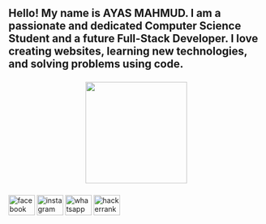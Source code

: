 <h2 align="left">Hello! My name is AYAS MAHMUD. I am a passionate and dedicated Computer Science Student and a future Full-Stack Developer. I love creating websites, learning new technologies, and solving problems using code.</h2>

###

<p align="left"></p>

###

<div align="center">
  <img height="200" src="https://scontent.fcgp4-1.fna.fbcdn.net/v/t39.30808-6/495575064_694451673134334_3573398208609500246_n.png?stp=dst-png_s960x960&_nc_cat=105&ccb=1-7&_nc_sid=cc71e4&_nc_eui2=AeHvy1x2Y6S9EY0mz9mMtLXX1mTCTdN9BZzWZMJN030FnI_1Whx-eHLjgR9eYIkS8elkOL_uKVynrc7CrO4Nh38_&_nc_ohc=a6Q0_Gf9bBwQ7kNvwFGnW0i&_nc_oc=AdkE2ZveD1_JIL__1x3VlpAqp7e4tOHsethU_-9Bna4WeJRwuNhcmL3x_XGM17rTOEKhyxrp3pv6YaZ3rdfO25Sb&_nc_zt=23&_nc_ht=scontent.fcgp4-1.fna&_nc_gid=JV_nHkgUxQZstnT-Tmx9AQ&oh=00_AfLMJQzo4HNlnmjO7s1bh2-Q6Z7CtR_0FhIPUrwnvyf_Vw&oe=682648D8"  />
</div>

###

<div align="left">
  <img src="https://raw.githubusercontent.com/maurodesouza/profile-readme-generator/master/src/assets/icons/social/facebook/default.svg" width="52" height="40" alt="facebook logo"  />
  <img src="https://raw.githubusercontent.com/maurodesouza/profile-readme-generator/master/src/assets/icons/social/instagram/default.svg" width="52" height="40" alt="instagram logo"  />
  <img src="https://raw.githubusercontent.com/maurodesouza/profile-readme-generator/master/src/assets/icons/social/whatsapp/default.svg" width="52" height="40" alt="whatsapp logo"  />
  <img src="https://raw.githubusercontent.com/maurodesouza/profile-readme-generator/master/src/assets/icons/social/hackerrank/default.svg" width="52" height="40" alt="hackerrank logo"  />
</div>

###
